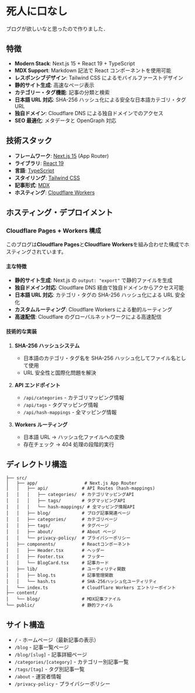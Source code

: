 # 死人に口なし

ブログが欲しいなと思ったので作りました．

## 特徴

- **Modern Stack**: Next.js 15 + React 19 + TypeScript
- **MDX Support**: Markdown 記法で React コンポーネントを使用可能
- **レスポンシブデザイン**: Tailwind CSS によるモバイルファーストデザイン
- **静的サイト生成**: 高速なページ表示
- **カテゴリー・タグ機能**: 記事の分類と検索
- **日本語 URL 対応**: SHA-256 ハッシュ化による安全な日本語カテゴリ・タグ URL
- **独自ドメイン**: Cloudflare DNS による独自ドメインでのアクセス
- **SEO 最適化**: メタデータと OpenGraph 対応

## 技術スタック

- **フレームワーク**: [Next.js 15](https://nextjs.org/) (App Router)
- **ライブラリ**: [React 19](https://reactjs.org/)
- **言語**: [TypeScript](https://www.typescriptlang.org/)
- **スタイリング**: [Tailwind CSS](https://tailwindcss.com/)
- **記事形式**: [MDX](https://mdxjs.com/)
- **ホスティング**: [Cloudflare Workers](https://workers.cloudflare.com/)

## ホスティング・デプロイメント

### Cloudflare Pages + Workers 構成

このブログは**Cloudflare Pages**と**Cloudflare Workers**を組み合わせた構成でホスティングされています。

#### 主な特徴

- **静的サイト生成**: Next.js の `output: "export"` で静的ファイルを生成
- **独自ドメイン対応**: Cloudflare DNS 経由で独自ドメインからアクセス可能
- **日本語 URL 対応**: カテゴリ・タグの SHA-256 ハッシュ化による URL 安全化
- **カスタムルーティング**: Cloudflare Workers による動的ルーティング
- **高速配信**: Cloudflare のグローバルネットワークによる高速配信

#### 技術的な実装

1. **SHA-256 ハッシュシステム**

   - 日本語のカテゴリ・タグ名を SHA-256 ハッシュ化してファイル名として使用
   - URL 安全性と国際化問題を解決

2. **API エンドポイント**

   - `/api/categories` - カテゴリマッピング情報
   - `/api/tags` - タグマッピング情報
   - `/api/hash-mappings` - 全マッピング情報

3. **Workers ルーティング**
   - 日本語 URL → ハッシュ化ファイルへの変換
   - 存在チェック → 404 処理の段階的実行

## ディレクトリ構造

```
├── src/
│   ├── app/                  # Next.js App Router
│   │   ├── api/             # API Routes (hash-mappings)
│   │   │   ├── categories/  # カテゴリマッピングAPI
│   │   │   ├── tags/        # タグマッピングAPI
│   │   │   └── hash-mappings/ # 全マッピング情報API
│   │   ├── blog/            # ブログ記事関連ページ
│   │   ├── categories/      # カテゴリページ
│   │   ├── tags/            # タグページ
│   │   ├── about/           # About ページ
│   │   └── privacy-policy/  # プライバシーポリシー
│   ├── components/          # Reactコンポーネント
│   │   ├── Header.tsx       # ヘッダー
│   │   ├── Footer.tsx       # フッター
│   │   └── BlogCard.tsx     # 記事カード
│   ├── lib/                 # ユーティリティ関数
│   │   ├── blog.ts          # 記事管理関数
│   │   └── hash.ts          # SHA-256ハッシュ化ユーティリティ
│   └── index.ts             # Cloudflare Workers エントリーポイント
├── content/
│   └── blog/                # MDX記事ファイル
└── public/                  # 静的ファイル
```

## サイト構造

- `/` - ホームページ（最新記事の表示）
- `/blog` - 記事一覧ページ
- `/blog/[slug]` - 記事詳細ページ
- `/categories/[category]` - カテゴリー別記事一覧
- `/tags/[tag]` - タグ別記事一覧
- `/about` - 運営者情報
- `/privacy-policy` - プライバシーポリシー
